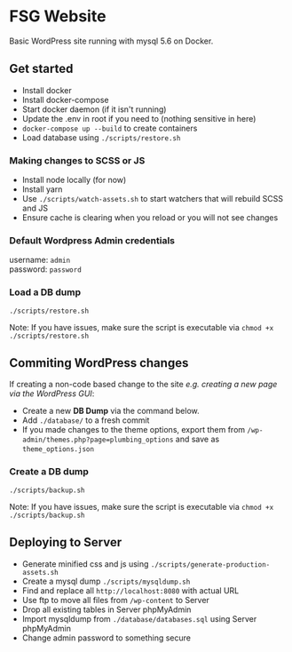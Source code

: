 # FSG Website
Basic WordPress site running with mysql 5.6 on Docker.

## Get started
* Install docker
* Install docker-compose
* Start docker daemon (if it isn't running)
* Update the .env in root if you need to (nothing sensitive in here)
* `docker-compose up --build` to create containers
* Load database using `./scripts/restore.sh`

### Making changes to SCSS or JS
* Install node locally (for now)
* Install yarn
* Use `./scripts/watch-assets.sh` to start watchers that will rebuild SCSS and JS
* Ensure cache is clearing when you reload or you will not see changes

### Default Wordpress Admin credentials
username: `admin` </br>
password: `password`

### Load a DB dump
`./scripts/restore.sh`

Note: If you have issues, make sure the script is executable via `chmod +x ./scripts/restore.sh`

## Commiting WordPress changes
If creating a non-code based change to the site *e.g. creating a new page via the WordPress GUI*:
* Create a new **DB Dump** via the command below.
* Add `./database/` to a fresh commit
* If you made changes to the theme options, export them from `/wp-admin/themes.php?page=plumbing_options` and save as `theme_options.json`

### Create a DB dump
`./scripts/backup.sh`

Note: If you have issues, make sure the script is executable via `chmod +x ./scripts/backup.sh`

## Deploying to Server
* Generate minified css and js using `./scripts/generate-production-assets.sh`
* Create a mysql dump `./scripts/mysqldump.sh`
* Find and replace all `http://localhost:8080` with actual URL
* Use ftp to move all files from `/wp-content` to Server
* Drop all existing tables in Server phpMyAdmin
* Import mysqldump from `./database/databases.sql` using Server phpMyAdmin
* Change admin password to something secure
